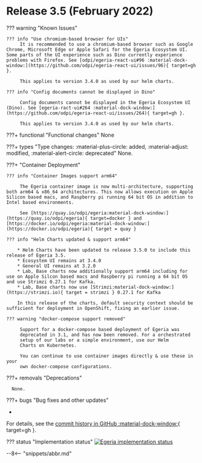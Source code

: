 <!-- SPDX-License-Identifier: CC-BY-4.0 -->
<!-- Copyright Contributors to the Egeria project. -->

# Release 3.5 (February 2022)

??? warning "Known Issues"

    ??? info "Use chromium-based browser for UIs"
         It is recommended to use a chromium-based browser such as Google Chrome, Microsoft Edge or Apple Safari for the Egeria Ecosystem UI. Some parts of the UI experience such as Dino currently experience problems with Firefox. See [odpi/egeria-react-ui#96 :material-dock-window:](https://github.com/odpi/egeria-react-ui/issues/96){ target=gh }.

         This applies to version 3.4.0 as used by our helm charts.

    ??? info "Config documents cannot be displayed in Dino"

         Config documents cannot be displayed in the Egeria Ecosystem UI (Dino). See [egeria-ract-ui#264 :material-dock-window:](https://github.com/odpi/egeria-react-ui/issues/264){ target=gh }.

         This applies to version 3.4.0 as used by our helm charts.


???+ functional "Functional changes"
      None

???+ types "Type changes: :material-plus-circle: added, :material-adjust: modified, :material-alert-circle: deprecated"
      None.

???+ "Container Deployment"

    ??? info "Container Images support arm64"

         The Egeria container image is now multi-architecture, supporting both arm64 & x86_64 architectures. This now allows execution on Apple Silicon based macs, and Raspberry pi running 64 bit OS in addition to Intel based environments.

         See [https://quay.io/odpi/egeria:material-dock-window:](https://quay.io/odpi/egeria){ target=docker } and [https://docker.io/odpi/egeria:material-dock-window:](https://docker.io/odpi/egeria){ target = quay }

    ??? info "Helm Charts updated & support arm64"

        * Helm Charts have been updated to release 3.5.0 to include this release of Egeria 3.5.
        * Ecosystem UI remains at 3.4.0
        * General UI remains at 3.2.0
        * Lab, Base charts now additionally support arm64 including for use on Apple Silcon based macs and Raspberry pi running a 64 bit OS and use Strimzi 0.27.1 for Kafka.
        * Lab, Base charts now use [Strimzi:material-dock-window:](https://strimzi.io){ target = strimzi } 0.27.1 for Kafka

        In this release of the charts, default security context should be sufficient for deployment in OpenShift, fixing an earlier issue.

    ??? warning "docker-compose support removed"

         Support for a docker-compose based deployment of Egeria was
         deprecated in 3.1, and has now been removed. For a orchestrated
         setup of our labs or a simple environment, use our Helm
         Charts on Kubernetes.

         You can continue to use container images directly & use these in your
         own docker-compose configurations.

???+ removals "Deprecations"

      None.

???+ bugs "Bug fixes and other updates"

* 
For details, see the [commit history in GitHub :material-dock-window:](https://github.com/odpi/egeria/commits){ target=gh }.

??? status "Implementation status"
[![Egeria implementation status](latest.svg)](../roadmap)

--8<-- "snippets/abbr.md"
